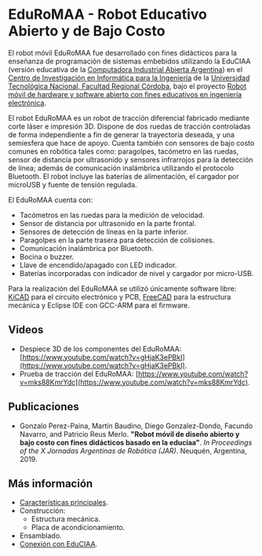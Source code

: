 # EduRoMAA - Robot Educativo Abierto y de Bajo Costo

El robot móvil EduRoMAA fue desarrollado con fines didácticos para la enseñanza de programación de sistemas embebidos utilizando la EduCIAA (versión educativa de la [Computadora Industrial Abierta Argentina](http://www.proyecto-ciaa.com.ar/)) en el [Centro de Investigación en Informática para la Ingeniería](http://ciii.frc.utn.edu.ar/PublicacionesCIII) de la [Universidad Tecnológica Nacional, Facultad Regional Córdoba](https://www.frc.utn.edu.ar/), bajo el proyecto [Robot móvil de hardware y software abierto con fines educativos en ingeniería electrónica](https://ciii.frc.utn.edu.ar/ciii/proyecto-utn4884/).

El robot EduRoMAA es un robot de tracción diferencial fabricado mediante corte láser e impresión 3D. 
Dispone de dos ruedas de tracción controladas de forma independiente a fin de generar la trayectoria deseada, y una semiesfera que hace de apoyo. 
Cuenta también con sensores de bajo costo comunes en robótica tales como: paragolpes, tacómetro en las ruedas, sensor de distancia por ultrasonido y sensores infrarrojos para la detección de línea; además de comunicación inalámbrica utilizando el protocolo Bluetooth. 
El robot incluye las baterías de alimentación, el cargador por microUSB y fuente de tensión regulada.

El EduRoMAA cuenta con:
  * Tacómetros en las ruedas para la medición de velocidad.
  * Sensor de distancia por ultrasonido en la parte frontal.
  * Sensores de detección de líneas en la parte inferior.
  * Paragolpes en la parte trasera para detección de colisiones.
  * Comunicación inalámbrica por Bluetooth.
  * Bocina o buzzer.
  * Llave de encendido/apagado con LED indicador.
  * Baterías incorporadas con indicador de nivel y cargador por micro-USB.

Para la realización del EduRoMAA se utilizó únicamente software libre: [KiCAD](https://www.kicad.org/) para el circuito electrónico y PCB, [FreeCAD](https://www.freecadweb.org/) para la estructura mecánica y Eclipse IDE con GCC-ARM para el firmware.


## Videos

  * Despiece 3D de los componentes del EduRoMAA: [https://www.youtube.com/watch?v=gHjaK3ePBkI](https://www.youtube.com/watch?v=gHjaK3ePBkI).
  * Prueba de tracción del EduRoMAA: [https://www.youtube.com/watch?v=mks88KmrYdc](https://www.youtube.com/watch?v=mks88KmrYdc).

## Publicaciones
  * Gonzalo Perez-Paina, Martín Baudino, Diego Gonzalez-Dondo, Facundo Navarro, and Patricio Reus Merlo. **"Robot móvil de diseño abierto y bajo costo con fines didácticos basado en la educiaa"**. _In Proceedings of the X Jornadas Argentinas de Robótica (JAR)_. Neuquén, Argentina, 2019.

## Más información
  * [Características principales](doc/Caracteristicas.md).
  * Construcción:
    - Estructura mecánica.
    - Placa de acondicionamiento.
  * Ensamblado.
  * [Conexión con EduCIAA](doc/ConexionEduCIAA.md).

